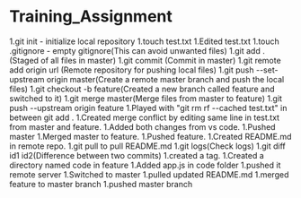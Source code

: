 # Training_Assignment
1.git init - initialize local repository
1.touch test.txt
1.Edited test.txt
1.touch .gitignore - empty gitignore(This can avoid unwanted files)
1.git add . (Staged of all files in master)
1.git commit (Commit in master)
1.git remote add origin url (Remote repository for pushing local files)
1.git push --set-upstream origin master(Create a remote master branch and push the local files)
1.git checkout -b feature(Created a new branch called feature and switched to it)
1.git merge master(Merge files from master to feature)
1.git push --upstream origin feature
1.Played with "git rm rf --cached test.txt" in between git add .
1.Created merge conflict by editing same line in test.txt from master and feature.
1.Added both changes from vs code.
1.Pushed master
1.Merged master to feature.
1.Pushed feature.
1.Created README.md in remote repo.
1.git pull to pull README.md
1.git logs(Check logs)
1.git diff id1 id2(Difference between two commits)
1.created a tag.
1.Created a directory named code in feature
1.Added app.js in code folder
1.pushed it remote server
1.Switched to master
1.pulled updated README.md
1.merged feature to master branch
1.pushed master branch

